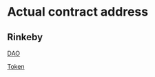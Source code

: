 
# Actual contract address

## Rinkeby

[DAO](https://rinkeby.etherscan.io/address/0x2D9757656F279d7d2b5D1B2b28d13F6A7FfDbE67)

[Token](https://rinkeby.etherscan.io/address/0xC60039662106b1f61E845653b0Df3653042fa11D)



